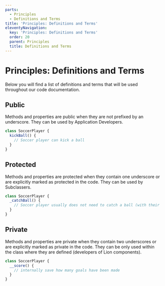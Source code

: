 ```yaml
---
parts:
  - Principles
  - Definitions and Terms
title: 'Principles: Definitions and Terms'
eleventyNavigation:
  key: 'Principles: Definitions and Terms'
  order: 20
  parent: Principles
  title: Definitions and Terms
---
```


# Principles: Definitions and Terms

Below you will find a list of definitions and terms that will be used throughout our code
documentation.

## Public

Methods and properties are public when they are not prefixed by an underscore.
They can be used by Application Developers.

```js
class SoccerPlayer {
  kickBall() {
    // Soccer player can kick a ball
  }
}
```

## Protected

Methods and properties are protected when they contain one underscore or are explicitly marked as protected in the code. They can be used by Subclassers.

```js
class SoccerPlayer {
  _catchBall() {
    // Soccer player usually does not need to catch a ball (with their hands)
  }
}
```

## Private

Methods and properties are private when they contain two underscores or are explicitly marked as private in the code. They can be only used within the class where they are defined (developers of Lion components).

```js
class SoccerPlayer {
  __score() {
    // internally save how many goals have been made
  }
}
```
